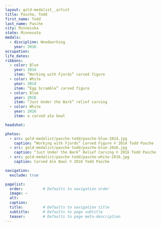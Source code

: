 ```yaml
---
layout: gold-medalist__artist
title: Pasche, Todd
first_name: Todd
last_name: Pasche
city: Minneiska
state: Minnesota
medals:
  - discipline: Woodworking
    year: 2016
occupation:
life_dates:
ribbons:
  - color: Blue
    year: 2014
    item: “Working with Fjords” carved figure
  - color: White
    year: 2014
    item: “Egg Scramble” carved figure
  - color: Blue
    year: 2016
    item: “Just Under the Bark” relief carving
  - color: White
    year: 2016
    item: a carved ale bowl

headshot:

photos:
  - src: gold-medalist/pasche-todd/pasche-blue-2014.jpg
    caption: “Working with Fjords” Carved Figure © 2014 Todd Pasche
  - src: gold-medalist/pasche-todd/pasche-blue-2016.jpg
    caption: “Just Under the Bark” Relief Carving © 2016 Todd Pasche
  - src: gold-medalist/pasche-todd/pasche-white-2016.jpg
    caption: Carved Ale Bowl © 2016 Todd Pasche

navigation:
  exclude: true

pagelist:
  order:         # Defaults to navigation order
  image: ~
  alt:
  caption:
  title:         # Defaults to navigation title
  subtitle:      # Defaults to page subtitle
  teaser:        # Defaults to page meta-description
---
```

